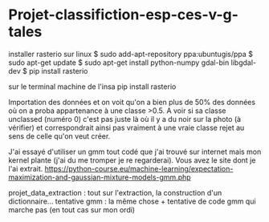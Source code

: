 # Projet-classifiction-esp-ces-v-g-tales
installer rasterio sur linux
$ sudo add-apt-repository ppa:ubuntugis/ppa
$ sudo apt-get update
$ sudo apt-get install python-numpy gdal-bin libgdal-dev
$ pip install rasterio

sur le terminal machine de l'insa
pip install rasterio

Importation des données et on voit qu'on a bien plus de 50% des données où on a proba appartenance à une classe >0.5. A voir si sa classe unclassed (numéro 0) c'est pas juste là où il y a du noir sur la photo (à vérifier) et correspondrait ainsi pas vraiment à une vraie classe rejet au sens de celle qu'on veut créer. 

J'ai essayé d'utiliser un gmm tout codé que j'ai trouvé sur internet mais mon kernel plante (j'ai du me tromper je re regarderai). Vous avez le site dont je l'ai extrait. https://python-course.eu/machine-learning/expectation-maximization-and-gaussian-mixture-models-gmm.php

projet_data_extraction : tout sur l'extraction, la construction d'un dictionnaire... 
tentative gmm : la même chose + tentative de code gmm qui marche pas (en tout cas sur mon ordi)
